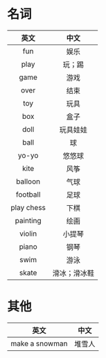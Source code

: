 # 名词
|英文|中文|
|:---:|:---:|
| fun | 娱乐 |
| play | 玩；踢 |
| game | 游戏 |
| over | 结束 |
| toy | 玩具 |
| box | 盒子 |
| doll | 玩具娃娃 |
| ball | 球 |
| yo-yo | 悠悠球 |
| kite | 风筝 |
| balloon | 气球 |
| football | 足球 |
| play chess | 下棋 |
| painting | 绘画 |
| violin | 小提琴 |
| piano | 钢琴 |
| swim | 游泳 |
| skate | 滑冰；滑冰鞋 |

# 其他
|英文|中文|
|:---:|:---:|
| make a snowman | 堆雪人 |


